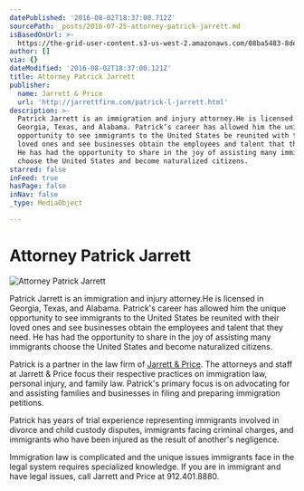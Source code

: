 ```yaml
---
datePublished: '2016-08-02T18:37:00.712Z'
sourcePath: _posts/2016-07-25-attorney-patrick-jarrett.md
isBasedOnUrl: >-
  https://the-grid-user-content.s3-us-west-2.amazonaws.com/08ba5483-8de9-4d96-8862-6bd2f279d473.jpg
author: []
via: {}
dateModified: '2016-08-02T18:37:00.121Z'
title: Attorney Patrick Jarrett
publisher:
  name: Jarrett & Price
  url: 'http://jarrettfirm.com/patrick-l-jarrett.html'
description: >-
  Patrick Jarrett is an immigration and injury attorney.He is licensed in
  Georgia, Texas, and Alabama. Patrick’s career has allowed him the unique
  opportunity to see immigrants to the United States be reunited with their
  loved ones and see businesses obtain the employees and talent that they need.
  He has had the opportunity to share in the joy of assisting many immigrants
  choose the United States and become naturalized citizens.
starred: false
inFeed: true
hasPage: false
inNav: false
_type: MediaObject

---
```

# Attorney Patrick Jarrett
![Attorney Patrick Jarrett](https://the-grid-user-content.s3-us-west-2.amazonaws.com/86823390-0ce7-443b-a0a9-abb267bac181.jpg)

Patrick Jarrett is an immigration and injury attorney.He is licensed in Georgia, Texas, and Alabama. Patrick's career has allowed him the unique opportunity to see immigrants to the United States be reunited with their loved ones and see businesses obtain the employees and talent that they need. He has had the opportunity to share in the joy of assisting many immigrants choose the United States and become naturalized citizens.

Patrick is a partner in the law firm of [Jarrett & Price][0]. The attorneys and staff at Jarrett & Price focus their respective practices on immigration law, personal injury, and family law. Patrick's primary focus is on advocating for and assisting families and businesses in filing and preparing immigration petitions.

Patrick has years of trial experience representing immigrants involved in divorce and child custody disputes, immigrants facing criminal charges, and immigrants who have been injured as the result of another's negligence.

Immigration law is complicated and the unique issues immigrants face in the legal system requires specialized knowledge. If you are in immigrant and have legal issues, call Jarrett and Price at 912.401.8880\.

[0]: www.jarrettfirm.com